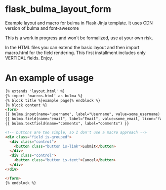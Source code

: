 # flask_bulma_layout_form
Example layout and macro for bulma in Flask Jinja template.  It uses CDN version of bulma and font-awesome

This is a work in progress and won't be formalized, use at your own risk.

In the HTML files you can extend the basic layout and then import macro.html for the field rendering.
This first installment includes only VERTICAL fields.  Enjoy.

# An example of usage

```html
{% extends 'layout.html' %}
{% import 'macros.html' as bulma %}
{% block title %}example page{% endblock %}
{% block content %}
<form>
{{ bulma.input(name="username", label="Username", value=some_username) }}
{{ bulma.field(name="email", label="Email", value=some_email, licon="fa-envelope") }}
{{ bulma.textfield(name="comments", label="comments") }}

<!-- buttons are too simple, so I don't use a macro approach -->
<div class="field is-grouped">
  <div class="control">
    <button class="button is-link">Submit</button>
  </div>
  <div class="control">
    <button class="button is-text">Cancel</button>
  </div>
</div>

</form>
{% endblock %}
```
